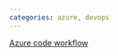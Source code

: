 ```yaml
---
categories: azure, devops
---
```


[Azure code workflow](https://docs.microsoft.com/en-us/learn/modules/implement-code-workflow/10-summary)